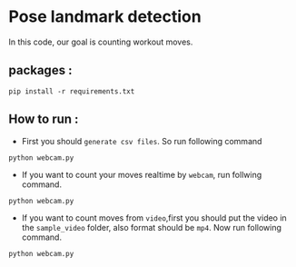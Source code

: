 # Pose landmark detection

In this code, our goal is counting workout moves.


## packages :
```
pip install -r requirements.txt
```

## How to run :

* First you should `generate csv files`. So run following command
```
python webcam.py
```

* If you want to count your moves realtime by `webcam`, run follwing command.

```
python webcam.py
```
* If you want to count moves from `video`,first you should put the video in the `sample_video` folder, also format should be `mp4`. Now run following command.

```
python webcam.py
```
